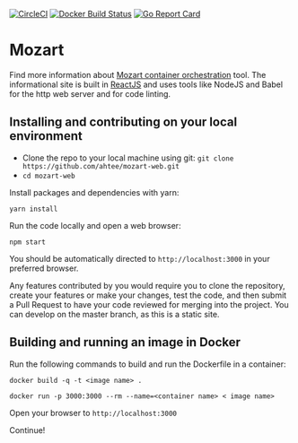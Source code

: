 [![CircleCI](https://circleci.com/gh/ahtee/mozart-web.svg?style=shield)](https://circleci.com/gh/ahtee/mozart-web)
[![Docker Build Status](https://img.shields.io/docker/build/ahtee/mozart-web-build.svg)](https://hub.docker.com/r/ahtee/mozart-web-build/)
[![Go Report Card](https://goreportcard.com/badge/github.com/zbblanton/mozart)](https://goreportcard.com/report/github.com/zbblanton/mozart)


# Mozart

Find more information about [Mozart container orchestration](https://github.com/zbblanton/Mozart) tool. The informational site is built in [ReactJS](https://github.com/facebook/react) and uses tools like NodeJS and Babel for the http web server and for code linting. 

## Installing and contributing on your local environment

- Clone the repo to your local machine using git: `git clone https://github.com/ahtee/mozart-web.git`
- `cd mozart-web`

Install packages and dependencies with yarn:
```
yarn install
```

Run the code locally and open a web browser:
```
npm start
```

You should be automatically directed to `http://localhost:3000` in your preferred browser.

Any features contributed by you would require you to clone the repository, create your features or make your changes, test the code, and then submit a Pull Request to have your code reviewed for merging into the project. You can develop on the master branch, as this is a static site.

## Building and running an image in Docker

Run the following commands to build and run the Dockerfile in a container:

```
docker build -q -t <image name> .

docker run -p 3000:3000 --rm --name=<container name> < image name>
```

Open your browser to `http://localhost:3000`

Continue!
